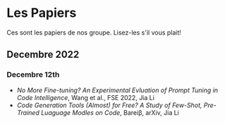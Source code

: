 # Les Papiers
Ces sont les papiers de nos groupe. Lisez-les s'il vous plait!
## Decembre 2022
### Decembre 12th
- *No More Fine-tuning? An Experimental Evluation of Prompt Tuning in Code Intelligence*, Wang et al., FSE 2022, Jia Li
- *Code Generation Tools (Almost) for Free? A Study of Few-Shot, Pre-Trained Luaguage Modles on Code*, Bareiβ, arXiv, Jia Li
